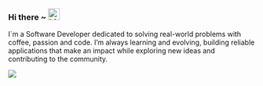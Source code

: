 ### Hi there ~ <img src="https://user-images.githubusercontent.com/1303154/88677602-1635ba80-d120-11ea-84d8-d263ba5fc3c0.gif" width="24px" alt="hi">

I`m a Software Developer dedicated to solving real-world problems with coffee, passion and code. I’m always learning and evolving, 
building reliable applications that make an impact while exploring new ideas and contributing to the community.

![](https://github-profile-summary-cards.vercel.app/api/cards/profile-details?username=jvitorsoaress&theme=github)
